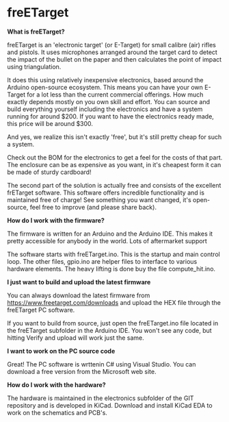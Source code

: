 # freETarget

**What is freETarget?**

freETarget is an 'electronic target' (or E-Target) for small calibre (air) rifles and pistols. It uses microphones arranged around the target card to detect the impact of the bullet on the paper and then calculates the point of impact using triangulation.

It does this using relatively inexpensive electronics, based around the Arduino open-source ecosystem. This means you can have your own E-Target for a lot less than the current commercial offerings. How much exactly depends mostly on you own skill and effort. You can source and build everything yourself including the electronics and have a system running for around $200. If you want to have the electronics ready made, this price will be around $300.

And yes, we realize this isn't exactly 'free', but it's still pretty cheap for such a system.

Check out the BOM for the electronics to get a feel for the costs of that part. The enclosure can be as expensive as you want, in it's cheapest form it can be made of sturdy cardboard!

The second part of the solution is actually free and consists of the excellent frETarget software. This software offers incredible functionality and is maintained free of charge! See something you want changed, it's open-source, feel free to improve (and please share back).

**How do I work with the firmware?**

The firmware is written for an Arduino and the Arduino IDE.  This makes it pretty accessible for anybody in the world.  Lots of aftermarket support

The software starts with freETarget.ino.  This is the startup and main control loop.  The other files, gpio.ino are helper files to interface to various hardware elements.  The heavy lifting is done buy the file compute_hit.ino.  


**I just want to build and upload the latest firmware**

You can always download the latest firmware from https://www.freetarget.com/downloads and upload the HEX file through the freETarget PC software. 

If you want to build from source, just open the freETarget.ino file located in the freETarget subfolder in the Arduino IDE. You won't see any code, but hitting Verify and upload will work just the same.

**I want to work on the PC source code**

Great! The PC software is wrttenin C# using Visual Studio.  You can download a free version from the Microsoft web site.  


**How do I work with the hardware?**

The hardware is maintained in the electronics subfolder of the GIT repository and is developed in KiCad. Download and install KiCad EDA to work on the schematics and PCB's.